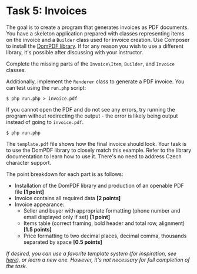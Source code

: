 # Task 5: Invoices

The goal is to create a program that generates invoices as PDF documents. You have a skeleton application prepared with classes representing items on the invoice and a `Builder` class used for invoice creation. Use Composer to install the [DomPDF library](https://github.com/dompdf/dompdf). If for any reason you wish to use a different library, it's possible after discussing with your instructor.

Complete the missing parts of the `Invoice\Item`, `Builder`, and `Invoice` classes.

Additionally, implement the `Renderer` class to generate a PDF invoice. You can test using the `run.php` script:

```shell
$ php run.php > invoice.pdf
```


If you cannot open the PDF and do not see any errors, try running the program without redirecting the output - the error is likely being output instead of going to `invoice.pdf`.

```shell
$ php run.php
```


The `template.pdf` file shows how the final invoice should look. Your task is to use the DomPDF library to closely match this example. Refer to the library documentation to learn how to use it. There's no need to address Czech character support.

The point breakdown for each part is as follows:

- Installation of the DomPDF library and production of an openable PDF file **[1 point]**
- Invoice contains all required data **[2 points]**
- Invoice appearance:
  - Seller and buyer with appropriate formatting (phone number and email displayed only if set) **[1 point]**
  - Items table (correct framing, bold header and total row, alignment) **[1.5 points]**
  - Price formatting to two decimal places, decimal comma, thousands separated by space **[0.5 points]**

_If desired, you can use a favorite template system (for inspiration, see [here](https://ourcodeworld.com/articles/read/847/top-7-best-open-source-php-template-engines)), or learn a new one. However, it's not necessary for full completion of the task._
